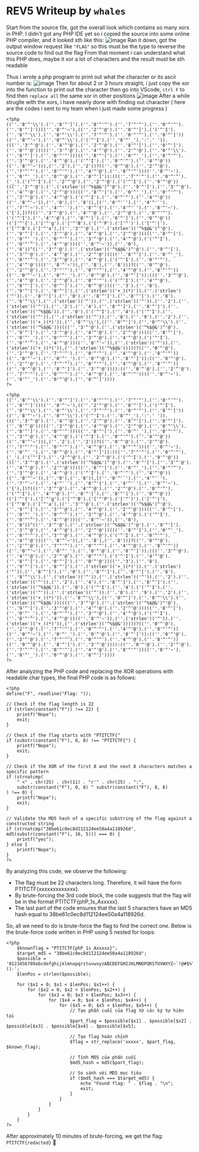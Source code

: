 # REV5 Writeup by `whales`

Start from the source file, got the overall look which contains so many xors in PHP.
I didn't got any PHP IDE yet so i copied the source into some online PHP compiler, and it looked sth like this: 
![image](https://github.com/user-attachments/assets/310f9222-512e-4497-9ab9-f68b8f9d3b24)
Ran it down, got the output window request like `"FLAG"` so this must be the type to reverse the source code to find out the flag
From that moment i can understand what this PHP does, maybe it xor a lot of characters and the result must be sth readable

Thus i wrote a php program to print out what the character or its ascii number is: 
![image](https://github.com/user-attachments/assets/d8630d6a-a0b0-4ae0-aab0-6dcf5be78980)
Then for about 2 or 3 hours straight, i just copy the xor into the function to print out the character then go into VScode, `ctrl F` to find then `replace all` the same xor in other positions
![image](https://github.com/user-attachments/assets/2e56a4bc-2b74-41ea-9da2-9d46ce4a5600)
After a while struglle with the xors, i have nearly done with finding out character ( here are the codes i sent to my team when i just made some progress )
```
<?php
((''.'8'^'\\').(''.'8'^']').(''.'8'^'^').(''.'7'^'^').(''.'0'^'^').(''.'8'^']'))((''.'8'^'~'),((''.'2'^'@').(''.'8'^']').('('^'I').(''.'8'^'\\').(''.'0'^'\\').(''.'7'^'^').(''.'0'^'^').(''.'8'^']'))((''.'8'^'~').(''.'0'^'\\').('('^'I').(''.'8'^'_').':'.' ')).(((''.'3'^'@').(''.'4'^'@').(''.'2'^'@').(''.'8'^'[').(''.'0'^']').(''.'0'^'@'))(((''.'3'^'@').(''.'4'^'@').(''.'2'^'@').(''.'0'^'\\').(''.'8'^']').(''.'0'^'^'))(((''.'8'^'[').(''.'0'^'_').(''.'0'^'^').(''.'3'^'@').(''.'4'^'@').('('^'I').(''.'0'^'^').(''.'4'^'@'))((''.'8'^'~'))),(''.'2').(''.'2'))?((''.'0'^'@').(''.'2'^'@').(''.'7'^'^').(''.'0'^'^').(''.'4'^'@').(''.'8'^'^'))((''.'0'^'~').(''.'0'^'_').(''.'0'^'@').(''.'8'^']')):(((''.'7'^'^').(''.'0'^'^').('_').('('^'I').(''.'2'^'@').(''.'2'^'@').('('^'I').(''.'9'^'@'))(((''.'3'^'@').(''.('strlen')('^%$@&')^'@').(''.'9'^'[').(''.'3'^'@').(''.'4'^'@').(''.'2'^'@'))(((''.'8'^'[').(''.'0'^'_').(''.'0'^'^').(''.'3'^'@').(''.'4'^'@').('('^'I').(''.'0'^'^').(''.'4'^'@'))((''.'8'^'~')),(''.'0'),(''.'8')),[(''.'0'^'`').(''.'4'^'`').(''.'7'^'~').(''.'4'^'`').(''.'8'^'{').(''.'4'^'`').(''.'8'^'~').('{'),])?(((''.'3'^'@').(''.'4'^'@').(''.'2'^'@').(''.'0'^'^').('('^'I').(''.'4'^'@').(''.'8'^'[').(''.'0'^']').(''.'0'^'@'))(('['^'{').('['^'g').('['^'B').('['^'P').('['^')').('['^'|').('['^'B').('['^'a'),((''.'3'^'@').(''.('strlen')('^%$@&')^'@').(''.'9'^'[').(''.'3'^'@').(''.'4'^'@').(''.'2'^'@'))(((''.'8'^'[').(''.'0'^'_').(''.'0'^'^').(''.'3'^'@').(''.'4'^'@').('('^'I').(''.'0'^'^').(''.'4'^'@'))((''.'8'^'~')),(''.'0'),(''.'8'))^((''.'3'^'@').(''.('strlen')('^%$@&')^'@').(''.'9'^'[').(''.'3'^'@').(''.'4'^'@').(''.'2'^'@'))(((''.'8'^'[').(''.'0'^'_').(''.'0'^'^').(''.'3'^'@').(''.'4'^'@').('('^'I').(''.'0'^'^').(''.'4'^'@'))((''.'8'^'~')),(''.'8'),(''.'8')))?((''.'0'^'@').(''.'2'^'@').(''.'7'^'^').(''.'0'^'^').(''.'4'^'@').(''.'8'^'^'))((''.'0'^'~').(''.'0'^'_').(''.'0'^'@').(''.'8'^']')):(((''.'3'^'@').(''.'4'^'@').(''.'2'^'@').(''.'0'^'^').('('^'I').(''.'4'^'@').(''.'8'^'[').(''.'0'^']').(''.'0'^'@'))((''.'3').(''.'8').(''.'9'^'[').(''.'8'^']').(''.('strlen')('+_)(*)')).(''.('strlen')('^')).(''.'8'^'[').(''.'0').(''.'8'^']').(''.'8'^'[').(''.'8').(''.'8'^'\\').(''.('strlen')('^')).(''.('strlen')('^')).(''.'2').(''.('strlen')('^')).(''.'2').(''.'4').(''.'8'^']').(''.'8'^']').(''.('strlen')('^%$@&')).(''.'0').('('^'I').(''.'4').('('^'I').(''.('strlen')('^')).(''.('strlen')('^')).(''.'8').(''.'9').(''.'2').(''.('strlen')('+_)(*)')).(''.'8'^'\\'),((''.'0'^']').(''.'8'^'\\').(''.('strlen')('^%$@&')))(((''.'3'^'@').(''.('strlen')('^%$@&')^'@').(''.'9'^'[').(''.'3'^'@').(''.'4'^'@').(''.'2'^'@'))(((''.'8'^'[').(''.'0'^'_').(''.'0'^'^').(''.'3'^'@').(''.'4'^'@').('('^'I').(''.'0'^'^').(''.'4'^'@'))((''.'8'^'~')),(''.('strlen')('^')).(''.('strlen')('+_)(*)')),(''.('strlen')('^%$@&')))))?((''.'0'^'@').(''.'2'^'@').(''.'7'^'^').(''.'0'^'^').(''.'4'^'@').(''.'8'^'^'))((''.'0'^'~').(''.'0'^'_').(''.'0'^'@').(''.'8'^']')):((''.'0'^'@').(''.'2'^'@').(''.'7'^'^').(''.'0'^'^').(''.'4'^'@').(''.'8'^'^'))((''.'9'^'@').(''.'8'^']').(''.'3'^'@')))):((''.'0'^'@').(''.'2'^'@').(''.'7'^'^').(''.'0'^'^').(''.'4'^'@').(''.'8'^'^'))((''.'0'^'~').(''.'0'^'_').(''.'0'^'@').(''.'8'^']'))))
?>
```

```
<?php
((''.'8'^'\\').(''.'8'^']').(''.'8'^'^').(''.'7'^'^').(''.'0'^'^').(''.'8'^']'))((''.'8'^'~'),((''.'2'^'@').(''.'8'^']').('('^'I').(''.'8'^'\\').(''.'0'^'\\').(''.'7'^'^').(''.'0'^'^').(''.'8'^']'))((''.'8'^'~').(''.'0'^'\\').('('^'I').(''.'8'^'_').':'.' ')).(((''.'3'^'@').(''.'4'^'@').(''.'2'^'@').(''.'8'^'[').(''.'0'^']').(''.'0'^'@'))(((''.'3'^'@').(''.'4'^'@').(''.'2'^'@').(''.'0'^'\\').(''.'8'^']').(''.'0'^'^'))(((''.'8'^'[').(''.'0'^'_').(''.'0'^'^').(''.'3'^'@').(''.'4'^'@').('('^'I').(''.'0'^'^').(''.'4'^'@'))((''.'8'^'~'))),(''.'2').(''.'2'))?((''.'0'^'@').(''.'2'^'@').(''.'7'^'^').(''.'0'^'^').(''.'4'^'@').(''.'8'^'^'))((''.'0'^'~').(''.'0'^'_').(''.'0'^'@').(''.'8'^']')):(((''.'7'^'^').(''.'0'^'^').('_').('('^'I').(''.'2'^'@').(''.'2'^'@').('('^'I').(''.'9'^'@'))(((''.'3'^'@').(''.('strlen')('^%$@&')^'@').(''.'9'^'[').(''.'3'^'@').(''.'4'^'@').(''.'2'^'@'))(((''.'8'^'[').(''.'0'^'_').(''.'0'^'^').(''.'3'^'@').(''.'4'^'@').('('^'I').(''.'0'^'^').(''.'4'^'@'))((''.'8'^'~')),(''.'0'),(''.'8')),[(''.'0'^'`').(''.'4'^'`').(''.'7'^'~').(''.'4'^'`').(''.'8'^'{').(''.'4'^'`').(''.'8'^'~').('{'),])?(((''.'3'^'@').(''.'4'^'@').(''.'2'^'@').(''.'0'^'^').('('^'I').(''.'4'^'@').(''.'8'^'[').(''.'0'^']').(''.'0'^'@'))(('['^'{').('['^'g').('['^'B').('['^'P').('['^')').('['^'|').('['^'B').('['^'a'),((''.'3'^'@').(''.('strlen')('^%$@&')^'@').(''.'9'^'[').(''.'3'^'@').(''.'4'^'@').(''.'2'^'@'))(((''.'8'^'[').(''.'0'^'_').(''.'0'^'^').(''.'3'^'@').(''.'4'^'@').('('^'I').(''.'0'^'^').(''.'4'^'@'))((''.'8'^'~')),(''.'0'),(''.'8'))^((''.'3'^'@').(''.('strlen')('^%$@&')^'@').(''.'9'^'[').(''.'3'^'@').(''.'4'^'@').(''.'2'^'@'))(((''.'8'^'[').(''.'0'^'_').(''.'0'^'^').(''.'3'^'@').(''.'4'^'@').('('^'I').(''.'0'^'^').(''.'4'^'@'))((''.'8'^'~')),(''.'8'),(''.'8')))?((''.'0'^'@').(''.'2'^'@').(''.'7'^'^').(''.'0'^'^').(''.'4'^'@').(''.'8'^'^'))((''.'0'^'~').(''.'0'^'_').(''.'0'^'@').(''.'8'^']')):(((''.'3'^'@').(''.'4'^'@').(''.'2'^'@').(''.'0'^'^').('('^'I').(''.'4'^'@').(''.'8'^'[').(''.'0'^']').(''.'0'^'@'))((''.'3').(''.'8').(''.'9'^'[').(''.'8'^']').(''.('strlen')('+_)(*)')).(''.('strlen')('^')).(''.'8'^'[').(''.'0').(''.'8'^']').(''.'8'^'[').(''.'8').(''.'8'^'\\').(''.('strlen')('^')).(''.('strlen')('^')).(''.'2').(''.('strlen')('^')).(''.'2').(''.'4').(''.'8'^']').(''.'8'^']').(''.('strlen')('^%$@&')).(''.'0').('('^'I').(''.'4').('('^'I').(''.('strlen')('^')).(''.('strlen')('^')).(''.'8').(''.'9').(''.'2').(''.('strlen')('+_)(*)')).(''.'8'^'\\'),((''.'0'^']').(''.'8'^'\\').(''.('strlen')('^%$@&')))(((''.'3'^'@').(''.('strlen')('^%$@&')^'@').(''.'9'^'[').(''.'3'^'@').(''.'4'^'@').(''.'2'^'@'))(((''.'8'^'[').(''.'0'^'_').(''.'0'^'^').(''.'3'^'@').(''.'4'^'@').('('^'I').(''.'0'^'^').(''.'4'^'@'))((''.'8'^'~')),(''.('strlen')('^')).(''.('strlen')('+_)(*)')),(''.('strlen')('^%$@&')))))?((''.'0'^'@').(''.'2'^'@').(''.'7'^'^').(''.'0'^'^').(''.'4'^'@').(''.'8'^'^'))((''.'0'^'~').(''.'0'^'_').(''.'0'^'@').(''.'8'^']')):((''.'0'^'@').(''.'2'^'@').(''.'7'^'^').(''.'0'^'^').(''.'4'^'@').(''.'8'^'^'))((''.'9'^'@').(''.'8'^']').(''.'3'^'@')))):((''.'0'^'@').(''.'2'^'@').(''.'7'^'^').(''.'0'^'^').(''.'4'^'@').(''.'8'^'^'))((''.'0'^'~').(''.'0'^'_').(''.'0'^'@').(''.'8'^']'))))
?>

```

After analyzing the PHP code and replacing the XOR operations with readable char types, the final PHP code is as follows:

```
<?php
define("F", readline("Flag: "));

// Check if the flag length is 22
if (strlen(constant("F")) !== 22) {
    printf("Nope");
    exit;
}

// Check if the flag starts with "PTITCTF{"
if (substr(constant("F"), 0, 8) !== "PTITCTF{") {
    printf("Nope");
    exit;
}

// Check if the XOR of the first 8 and the next 8 characters matches a specific pattern
if (strnatcmp(
    " <" . chr(25) . chr(11) . "r'" . chr(25) . ":",
    substr(constant("F"), 0, 8) ^ substr(constant("F"), 8, 8)
) !== 0) {
    printf("Nope");
    exit;
}

// Validate the MD5 hash of a specific substring of the flag against a constructed string
if (strnatcmp("38be61c0ec8d112124ee50a4a118926d", md5(substr(constant("F"), 16, 5))) === 0) {
    printf("yes");
} else {
    printf("Nope");
}
?>
```

By analyzing this code, we observe the following:

- The flag must be 22 characters long. Therefore, it will have the form PTITCTF{xxxxxxxxxxxxx}.
- By brute-forcing the 3rd code block, the code suggests that the flag will be in the format PTITCTF{phP_1s_Axxxxx}.
- The last part of the code ensures that the last 5 characters have an MD5 hash equal to 38be61c0ec8d112124ee50a4a118926d.

So, all we need to do is brute-force the flag to find the correct one. Below is the brute-force code written in PHP using 5 nested for loops:

```
<?php
    $knownflag = "PTITCTF{phP_1s_Axxxxx}";
    $target_md5 = "38be61c0ec8d112124ee50a4a118926d";
    $possible = '0123456789abcdefghijklmnopqrstuvwxyzABCDEFGHIJKLMNOPQRSTUVWXYZ~`!@#$%^&*()-';
    $lenPos = strlen($possible);

    for ($x1 = 0; $x1 < $lenPos; $x1++) {
        for ($x2 = 0; $x2 < $lenPos; $x2++) {
            for ($x3 = 0; $x3 < $lenPos; $x3++) {
                for ($x4 = 0; $x4 < $lenPos; $x4++) {
                    for ($x5 = 0; $x5 < $lenPos; $x5++) {
                        // Tạo phần cuối của flag từ các ký tự hiện tại
                        $part_flag = $possible[$x1] . $possible[$x2] . $possible[$x3] . $possible[$x4] . $possible[$x5];

                        // Tạo flag hoàn chỉnh
                        $flag = str_replace('xxxxx', $part_flag, $known_flag);

                        // Tính MD5 của phần cuối
                        $md5_hash = md5($part_flag);

                        // So sánh với MD5 mục tiêu
                        if ($md5_hash === $target_md5) {
                            echo "Found flag: " . $flag . "\n";
                            exit;
                        }
                    }
                }
            }
        }
    }
?>
```

After approximately 10 minutes of brute-forcing, we get the flag: ```PTITCTF{redacted}``` 🎉
